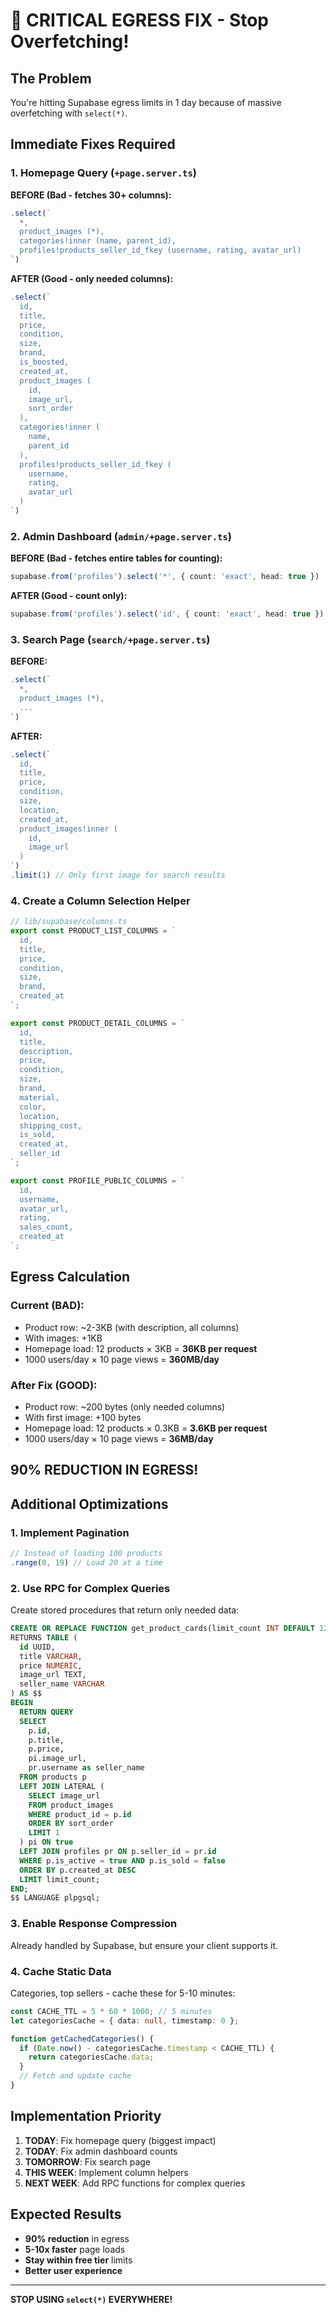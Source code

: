 # 🚨 CRITICAL EGRESS FIX - Stop Overfetching!

## The Problem
You're hitting Supabase egress limits in 1 day because of massive overfetching with `select(*)`.

## Immediate Fixes Required

### 1. Homepage Query (`+page.server.ts`)
**BEFORE (Bad - fetches 30+ columns):**
```typescript
.select(`
  *,
  product_images (*),
  categories!inner (name, parent_id),
  profiles!products_seller_id_fkey (username, rating, avatar_url)
`)
```

**AFTER (Good - only needed columns):**
```typescript
.select(`
  id,
  title,
  price,
  condition,
  size,
  brand,
  is_boosted,
  created_at,
  product_images (
    id,
    image_url,
    sort_order
  ),
  categories!inner (
    name,
    parent_id
  ),
  profiles!products_seller_id_fkey (
    username,
    rating,
    avatar_url
  )
`)
```

### 2. Admin Dashboard (`admin/+page.server.ts`)
**BEFORE (Bad - fetches entire tables for counting):**
```typescript
supabase.from('profiles').select('*', { count: 'exact', head: true })
```

**AFTER (Good - count only):**
```typescript
supabase.from('profiles').select('id', { count: 'exact', head: true })
```

### 3. Search Page (`search/+page.server.ts`)
**BEFORE:**
```typescript
.select(`
  *,
  product_images (*),
  ...
`)
```

**AFTER:**
```typescript
.select(`
  id,
  title,
  price,
  condition,
  size,
  location,
  created_at,
  product_images!inner (
    id,
    image_url
  )
`)
.limit(1) // Only first image for search results
```

### 4. Create a Column Selection Helper
```typescript
// lib/supabase/columns.ts
export const PRODUCT_LIST_COLUMNS = `
  id,
  title,
  price,
  condition,
  size,
  brand,
  created_at
`;

export const PRODUCT_DETAIL_COLUMNS = `
  id,
  title,
  description,
  price,
  condition,
  size,
  brand,
  material,
  color,
  location,
  shipping_cost,
  is_sold,
  created_at,
  seller_id
`;

export const PROFILE_PUBLIC_COLUMNS = `
  id,
  username,
  avatar_url,
  rating,
  sales_count,
  created_at
`;
```

## Egress Calculation

### Current (BAD):
- Product row: ~2-3KB (with description, all columns)
- With images: +1KB
- Homepage load: 12 products × 3KB = **36KB per request**
- 1000 users/day × 10 page views = **360MB/day**

### After Fix (GOOD):
- Product row: ~200 bytes (only needed columns)
- With first image: +100 bytes
- Homepage load: 12 products × 0.3KB = **3.6KB per request**
- 1000 users/day × 10 page views = **36MB/day**

## **90% REDUCTION IN EGRESS!**

## Additional Optimizations

### 1. Implement Pagination
```typescript
// Instead of loading 100 products
.range(0, 19) // Load 20 at a time
```

### 2. Use RPC for Complex Queries
Create stored procedures that return only needed data:
```sql
CREATE OR REPLACE FUNCTION get_product_cards(limit_count INT DEFAULT 12)
RETURNS TABLE (
  id UUID,
  title VARCHAR,
  price NUMERIC,
  image_url TEXT,
  seller_name VARCHAR
) AS $$
BEGIN
  RETURN QUERY
  SELECT 
    p.id,
    p.title,
    p.price,
    pi.image_url,
    pr.username as seller_name
  FROM products p
  LEFT JOIN LATERAL (
    SELECT image_url 
    FROM product_images 
    WHERE product_id = p.id 
    ORDER BY sort_order 
    LIMIT 1
  ) pi ON true
  LEFT JOIN profiles pr ON p.seller_id = pr.id
  WHERE p.is_active = true AND p.is_sold = false
  ORDER BY p.created_at DESC
  LIMIT limit_count;
END;
$$ LANGUAGE plpgsql;
```

### 3. Enable Response Compression
Already handled by Supabase, but ensure your client supports it.

### 4. Cache Static Data
Categories, top sellers - cache these for 5-10 minutes:
```typescript
const CACHE_TTL = 5 * 60 * 1000; // 5 minutes
let categoriesCache = { data: null, timestamp: 0 };

function getCachedCategories() {
  if (Date.now() - categoriesCache.timestamp < CACHE_TTL) {
    return categoriesCache.data;
  }
  // Fetch and update cache
}
```

## Implementation Priority

1. **TODAY**: Fix homepage query (biggest impact)
2. **TODAY**: Fix admin dashboard counts
3. **TOMORROW**: Fix search page
4. **THIS WEEK**: Implement column helpers
5. **NEXT WEEK**: Add RPC functions for complex queries

## Expected Results
- **90% reduction** in egress
- **5-10x faster** page loads
- **Stay within free tier** limits
- **Better user experience**

---

**STOP USING `select(*)` EVERYWHERE!**